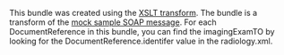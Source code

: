 
This bundle was created using the [XSLT transform](StructureDefinition-VA.MHV.PHR.imaging.html#notes). The bundle is a transform of the [mock sample SOAP message](https://github.com/department-of-veterans-affairs/mhv-fhir-phr-mapping/blob/main/mocks/radiology.xml). For each DocumentReference in this bundle, you can find the imagingExamTO by looking for the DocumentReference.identifer value in the radiology.xml.
